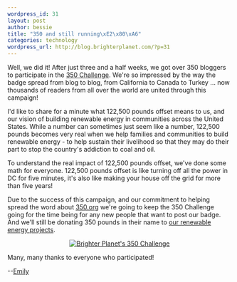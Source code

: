 ```yaml
--- 
wordpress_id: 31
layout: post
author: bessie
title: "350 and still running\xE2\x80\xA6"
categories: technology
wordpress_url: http://blog.brighterplanet.com/?p=31
---
```

Well, we did it! After just three and a half weeks, we got over 350 bloggers to participate in the <a href="http://350.brighterplanet.com">350 Challenge</a>. We're so impressed by the way the badge spread from blog to blog, from California to Canada to Turkey ... now thousands of readers from all over the world are united through this campaign!

I'd like to share for a minute what 122,500 pounds offset means to us, and our vision of building renewable energy in communities across the United States. While a number can sometimes just seem like a number, 122,500 pounds becomes very real when we help families and communities to build renewable energy - to help sustain their livelihood so that they may do their part to stop the country's addiction to coal and oil.

To understand the real impact of 122,500 pounds offset, we've done some math for everyone. 122,500 pounds offset is like turning off all the power in DC for five minutes, it's also like making your house off the grid for more than five years!

Due to the success of this campaign, and our commitment to helping spread the word about <a href="http://www.350.org">350.org</a> we're going to keep the 350 Challenge going for the time being for any new people that want to post our badge. And we'll still be donating 350 pounds in their name to <a href="http://brighterplanet.com/impact">our renewable energy projects</a>.

<p style="text-align: center;">
<a href="http://350.brighterplanet.com/"><img src="http://350.brighterplanet.com/images/badges/BP_badge_180x201.jpg" border="0" alt="Brighter Planet's 350 Challenge" /></a>
</p>

Many, many thanks to everyone who participated!

--<a href="http://brighterplanet.com/users/22/public">Emily</a>
